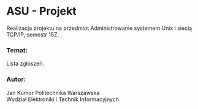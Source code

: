 # ASU - Projekt
Realizacja projektu na przedmiot Administrowanie systemem Unix i siecią TCP/IP, semestr 15Z.

### Temat: 
Lista zgłoszeń.

### Autor: 
Jan Kumor
Politechnika Warszawska  
Wydział Elektroniki i Technik Informacyjnych

